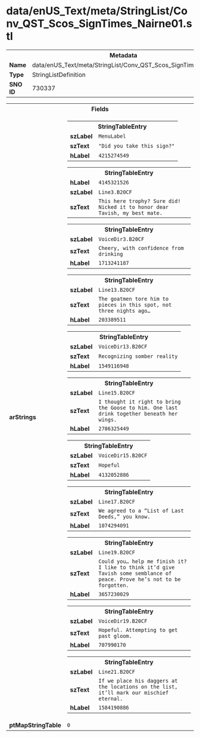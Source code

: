<h1>data/enUS_Text/meta/StringList/Conv_QST_Scos_SignTimes_Nairne01.stl</h1><table><tr><th colspan="100%">Metadata</th></tr><tr><td><b>Name</b></td><td>data/enUS_Text/meta/StringList/Conv_QST_Scos_SignTimes_Nairne01.stl</td></tr><tr><td><b>Type</b></td><td>StringListDefinition</td></tr><tr><td><b>SNO ID</b></td><td>730337</td></tr></table>

<table><tr><th colspan="100%">Fields</th></tr><tr><td><b>arStrings</b></td><td><table><tr><th colspan="100%">StringTableEntry</th></tr><tr><td><b>szLabel</b></td><td><code>MenuLabel</code></td></tr><tr><td><b>szText</b></td><td><code>"Did you take this sign?"</code></td></tr><tr><td><b>hLabel</b></td><td><code>4215274549</code></td></tr></table>


<table><tr><th colspan="100%">StringTableEntry</th></tr><tr><td><b>hLabel</b></td><td><code>4145321526</code></td></tr><tr><td><b>szLabel</b></td><td><code>Line3.B20CF</code></td></tr><tr><td><b>szText</b></td><td><code>This here trophy? Sure did! Nicked it to honor dear Tavish, my best mate.</code></td></tr></table>


<table><tr><th colspan="100%">StringTableEntry</th></tr><tr><td><b>szLabel</b></td><td><code>VoiceDir3.B20CF</code></td></tr><tr><td><b>szText</b></td><td><code>Cheery, with confidence from drinking</code></td></tr><tr><td><b>hLabel</b></td><td><code>1713241187</code></td></tr></table>


<table><tr><th colspan="100%">StringTableEntry</th></tr><tr><td><b>szLabel</b></td><td><code>Line13.B20CF</code></td></tr><tr><td><b>szText</b></td><td><code>The goatmen tore him to pieces in this spot, not three nights ago…</code></td></tr><tr><td><b>hLabel</b></td><td><code>203389511</code></td></tr></table>


<table><tr><th colspan="100%">StringTableEntry</th></tr><tr><td><b>szLabel</b></td><td><code>VoiceDir13.B20CF</code></td></tr><tr><td><b>szText</b></td><td><code>Recognizing somber reality</code></td></tr><tr><td><b>hLabel</b></td><td><code>1549116948</code></td></tr></table>


<table><tr><th colspan="100%">StringTableEntry</th></tr><tr><td><b>szLabel</b></td><td><code>Line15.B20CF</code></td></tr><tr><td><b>szText</b></td><td><code>I thought it right to bring the Goose to him. One last drink together beneath her wings.</code></td></tr><tr><td><b>hLabel</b></td><td><code>2786325449</code></td></tr></table>


<table><tr><th colspan="100%">StringTableEntry</th></tr><tr><td><b>szLabel</b></td><td><code>VoiceDir15.B20CF</code></td></tr><tr><td><b>szText</b></td><td><code>Hopeful</code></td></tr><tr><td><b>hLabel</b></td><td><code>4132052886</code></td></tr></table>


<table><tr><th colspan="100%">StringTableEntry</th></tr><tr><td><b>szLabel</b></td><td><code>Line17.B20CF</code></td></tr><tr><td><b>szText</b></td><td><code>We agreed to a “List of Last Deeds,” you know.</code></td></tr><tr><td><b>hLabel</b></td><td><code>1074294091</code></td></tr></table>


<table><tr><th colspan="100%">StringTableEntry</th></tr><tr><td><b>szLabel</b></td><td><code>Line19.B20CF</code></td></tr><tr><td><b>szText</b></td><td><code>Could you… help me finish it? I like to think it’d give Tavish some semblance of peace. Prove he’s not to be forgotten.</code></td></tr><tr><td><b>hLabel</b></td><td><code>3657230029</code></td></tr></table>


<table><tr><th colspan="100%">StringTableEntry</th></tr><tr><td><b>szLabel</b></td><td><code>VoiceDir19.B20CF</code></td></tr><tr><td><b>szText</b></td><td><code>Hopeful. Attempting to get past gloom.</code></td></tr><tr><td><b>hLabel</b></td><td><code>707990170</code></td></tr></table>


<table><tr><th colspan="100%">StringTableEntry</th></tr><tr><td><b>szLabel</b></td><td><code>Line21.B20CF</code></td></tr><tr><td><b>szText</b></td><td><code>If we place his daggers at the locations on the list, it’ll mark our mischief eternal.</code></td></tr><tr><td><b>hLabel</b></td><td><code>1584190886</code></td></tr></table>


</td></tr><tr><td><b>ptMapStringTable</b></td><td><code>0</code></td></tr></table>


